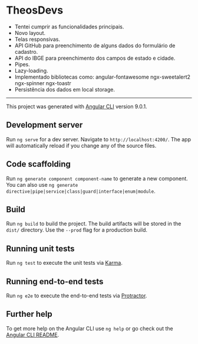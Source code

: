 # TheosDevs

- Tentei cumprir as funcionalidades principais.
- Novo layout.
- Telas responsivas.
- API GitHub para preenchimento de alguns dados do formulário de cadastro.
- API do IBGE para preenchimento dos campos de estado e cidade.
- Pipes.
- Lazy-loading.
- Implementado bibliotecas como:
angular-fontawesome
ngx-sweetalert2
ngx-spinner
ngx-toastr
- Persistência dos dados em local storage.

---

This project was generated with [Angular CLI](https://github.com/angular/angular-cli) version 9.0.1.

## Development server

Run `ng serve` for a dev server. Navigate to `http://localhost:4200/`. The app will automatically reload if you change any of the source files.

## Code scaffolding

Run `ng generate component component-name` to generate a new component. You can also use `ng generate directive|pipe|service|class|guard|interface|enum|module`.

## Build

Run `ng build` to build the project. The build artifacts will be stored in the `dist/` directory. Use the `--prod` flag for a production build.

## Running unit tests

Run `ng test` to execute the unit tests via [Karma](https://karma-runner.github.io).

## Running end-to-end tests

Run `ng e2e` to execute the end-to-end tests via [Protractor](http://www.protractortest.org/).

## Further help

To get more help on the Angular CLI use `ng help` or go check out the [Angular CLI README](https://github.com/angular/angular-cli/blob/master/README.md).
